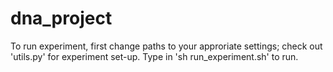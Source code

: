 # dna_project
To run experiment, first change paths to your approriate settings; check out 'utils.py' for experiment set-up.
Type in 'sh run_experiment.sh' to run.
